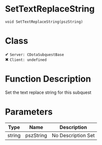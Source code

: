# SetTextReplaceString
```
void SetTextReplaceString(pszString)
```
# Class
✔ `Server: CDotaSubquestBase`  
✖ `Client: undefined`  

# Function Description
Set the text replace string for this subquest
# Parameters
Type|Name|Description
--|--|--
string|pszString|No Description Set
